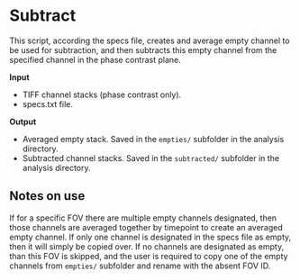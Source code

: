 # Subtract

This script, according the specs file, creates and average empty channel to be used for subtraction, and then subtracts this empty channel from the specified channel in the phase contrast plane.

**Input**
* TIFF channel stacks (phase contrast only).
* specs.txt file.

**Output**
* Averaged empty stack. Saved in the `empties/` subfolder in the analysis directory.
* Subtracted channel stacks. Saved in the `subtracted/` subfolder in the analysis directory.

## Notes on use

If for a specific FOV there are multiple empty channels designated, then those channels are averaged together by timepoint to create an averaged empty channel. If only one channel is designated in the specs file as empty, then it will simply be copied over. If no channels are designated as empty, than this FOV is skipped, and the user is required to copy one of the empty channels from `empties/` subfolder and rename with the absent FOV ID.

